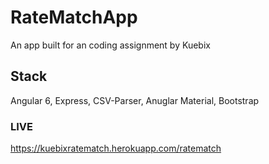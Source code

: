 # RateMatchApp
An app built for an coding assignment by Kuebix

## Stack
Angular 6, Express, CSV-Parser, Anuglar Material, Bootstrap

### LIVE 
https://kuebixratematch.herokuapp.com/ratematch